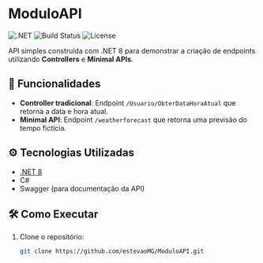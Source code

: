 # ModuloAPI

![.NET](https://img.shields.io/badge/.NET-8.0-blue)
![Build Status](https://img.shields.io/badge/build-passing-brightgreen)
![License](https://img.shields.io/badge/license-MIT-blue)

API simples construída com .NET 8 para demonstrar a criação de endpoints utilizando **Controllers** e **Minimal APIs**.

## 🚀 Funcionalidades

- **Controller tradicional**: Endpoint `/Usuario/ObterDataHoraAtual` que retorna a data e hora atual.
- **Minimal API**: Endpoint `/weatherforecast` que retorna uma previsão do tempo fictícia.

## ⚙️ Tecnologias Utilizadas

- [.NET 8](https://dotnet.microsoft.com/)
- C#
- Swagger (para documentação da API)

## 🛠️ Como Executar

1. Clone o repositório:
   ```bash
   git clone https://github.com/estevaoMG/ModuloAPI.git
